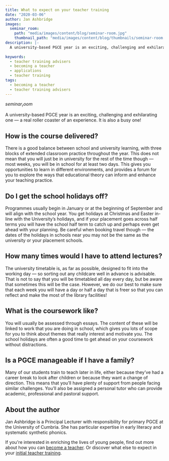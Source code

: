 ```yaml
---
title: What to expect on your teacher training
date: "2020-03-06"
author: Jan Ashbridge
images:
  seminar_room:
    path: "media/images/content/blog/seminar-room.jpg"
    thumbnail_path: "media/images/content/blog/thumbnails/seminar-room.jpg"
description: |-
  A university-based PGCE year is an exciting, challenging and exhilarating one — a real roller coaster of an experience. Find out more about what you can expect on your teacher training course.
    
keywords:
  - teacher training advisers
  - becoming a teacher
  - applications
  - teacher training
tags:
  - becoming a teacher
  - teacher training advisers
---
```


$seminar_room$

A university-based PGCE year is an exciting, challenging and exhilarating one — a real roller coaster of an experience. It is also a busy one!

## How is the course delivered?

There is a good balance between school and university learning, with three blocks of extended classroom practice throughout the year. This does not mean that you will just be in university for the rest of the time though — most weeks, you will be in school for at least two days. This gives you opportunities to learn in different environments, and provides a forum for you to explore the ways that educational theory can inform and enhance your teaching practice.

## Do I get the school holidays off?

Programmes usually begin in January or at the beginning of September and will align with the school year. You get holidays at Christmas and Easter in-line with the University’s holidays, and if your placement goes across half terms you will have the school half term to catch up and perhaps even get ahead with your planning. Be careful when booking travel though — the dates of the holidays in schools near you may not be the same as the university or your placement schools.

## How many times would I have to attend lectures?

The university timetable is, as far as possible, designed to fit into the working day — so sorting out any childcare well in advance is advisable. That is not to say that you will be timetabled all day every day, but be aware that sometimes this will be the case. However, we do our best to make sure that each week you will have a day or half a day that is freer so that you can reflect and make the most of the library facilities!

## What is the coursework like?

You will usually be assessed through essays. The content of these will be linked to work that you are doing in school, which gives you lots of scope for you to think about themes that really interest and motivate you. The school holidays are often a good time to get ahead on your coursework without distractions.

## Is a PGCE manageable if I have a family?

Many of our students train to teach later in life, either because they’ve had a career break to look after children or because they want a change of direction. This means that you’ll have plenty of support from people facing similar challenges. You’ll also be assigned a personal tutor who can provide academic, professional and pastoral support.

## About the author

Jan Ashbridge is a Principal Lecturer with responsibility for primary PGCE at the University of Cumbria. She has particular expertise in early literacy and systematic synthetic phonics.

If you're interested in enriching the lives of young people, find out more about how you can [become a teacher](/steps-to-become-a-teacher). Or discover what else to expect in your [initial teacher training](/train-to-be-a-teacher/initial-teacher-training).
